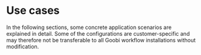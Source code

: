 # Use cases

In the following sections, some concrete application scenarios are explained in detail. Some of the configurations are customer-specific and may therefore not be transferable to all Goobi workflow installations without modification.